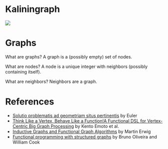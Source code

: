 # Kaliningraph

![](https://upload.wikimedia.org/wikipedia/commons/1/15/Image-Koenigsberg%2C_Map_by_Merian-Erben_1652.jpg)

# Graphs

What are graphs? A graph is a (possibly empty) set of nodes.

What are nodes? A node is a unique integer with neighbors (possibly containing itself).

What are neighbors? Neighbors are a graph.

# References

* [Solutio problematis ad geometriam situs pertinentis](http://eulerarchive.maa.org/docs/originals/E053.pdf) by Euler
* [Think Like a Vertex, Behave Like a Function!A Functional DSL for Vertex-Centric Big Graph Processing](http://research.nii.ac.jp/~hu/pub/icfp16.pdf) by Kento Emoto et al.
* [Inductive Graphs and Functional Graph Algorithms](http://citeseerx.ist.psu.edu/viewdoc/download?doi=10.1.1.28.9377&rep=rep1&type=pdf) by Martin Erwig
* [Functional programming with structured graphs](http://www.cs.utexas.edu/~wcook/Drafts/2012/graphs.pdf) by Bruno Oliveira and William Cook